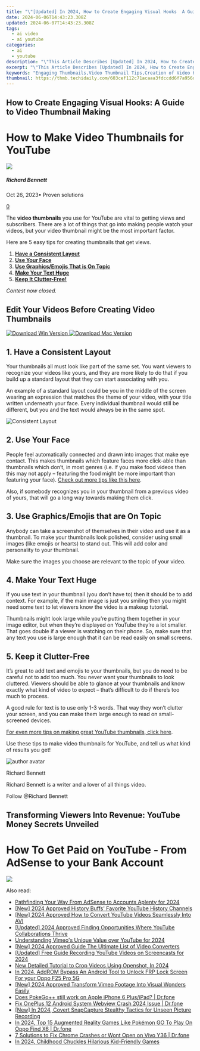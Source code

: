 ```yaml
---
title: "\"[Updated] In 2024, How to Create Engaging Visual Hooks  A Guide to Video Thumbnail Making\""
date: 2024-06-06T14:43:23.308Z
updated: 2024-06-07T14:43:23.308Z
tags:
  - ai video
  - ai youtube
categories:
  - ai
  - youtube
description: "\"This Article Describes [Updated] In 2024, How to Create Engaging Visual Hooks: A Guide to Video Thumbnail Making\""
excerpt: "\"This Article Describes [Updated] In 2024, How to Create Engaging Visual Hooks: A Guide to Video Thumbnail Making\""
keywords: "Engaging Thumbnails,Video Thumbnail Tips,Creation of Video Hooks,Thumbnail Design Guide,Hooking Viewers Quickly,Visual Thumbnail Making,Effective Video Thumbnails"
thumbnail: https://thmb.techidaily.com/603cef112c71acaaa3fdccdd6f7a956de3ad09701fee843146114a343a411d66.jpg
---
```


## How to Create Engaging Visual Hooks: A Guide to Video Thumbnail Making

# How to Make Video Thumbnails for YouTube

![](https://images.wondershare.com/filmora/article-images/richard-bennett.jpg)

##### Richard Bennett

 Oct 26, 2023• Proven solutions

[0](#commentsBoxSeoTemplate)

The **video thumbnails** you use for YouTube are vital to getting views and subscribers. There are a lot of things that go into making people watch your videos, but your video thumbnail might be the most important factor.

Here are 5 easy tips for creating thumbnails that get views.

1. **[Have a Consistent Layout](#one)**
2. **[Use Your Face](#two)**
3. **[Use Graphics/Emojis That is On Topic](#three)**
4. **[Make Your Text Huge](#four)**
5. **[Keep It Clutter-Free!](#five)**

 _Contest now closed._

## Edit Your Videos Before Creating Video Thumbnails

[![Download Win Version](https://images.wondershare.com/filmora/guide/download-btn-win.jpg) ](https://tools.techidaily.com/wondershare/filmora/download/) [![Download Mac Version](https://images.wondershare.com/filmora/guide/download-btn-mac.jpg) ](https://tools.techidaily.com/wondershare/filmora/download/)

## 1\. Have a Consistent Layout

Your thumbnails all must look like part of the same set. You want viewers to recognize your videos like yours, and they are more likely to do that if you build up a standard layout that they can start associating with you.

An example of a standard layout could be you in the middle of the screen wearing an expression that matches the theme of your video, with your title written underneath your face. Every individual thumbnail would still be different, but you and the text would always be in the same spot.

![Consistent Layout](https://images.wondershare.com/filmora/article-images/consistent-layout.jpg)

## **2\. Use Your Face**

People feel automatically connected and drawn into images that make eye contact. This makes thumbnails which feature faces more click-able than thumbnails which don’t, in most genres (i.e. if you make food videos then this may not apply – featuring the food might be more important than featuring your face). [Check out more tips like this here](https://tools.techidaily.com/wondershare/filmora/download/).

Also, if somebody recognizes you in your thumbnail from a previous video of yours, that will go a long way towards making them click.

## 3\. Use Graphics/Emojis that are On Topic

Anybody can take a screenshot of themselves in their video and use it as a thumbnail. To make your thumbnails look polished, consider using small images (like emojis or hearts) to stand out. This will add color and personality to your thumbnail.

Make sure the images you choose are relevant to the topic of your video.

## 4\. Make Your Text Huge

If you use text in your thumbnail (you don’t have to) then it should be to add context. For example, if the main image is just you smiling then you might need some text to let viewers know the video is a makeup tutorial.

Thumbnails might look large while you’re putting them together in your image editor, but when they’re displayed on YouTube they’re a lot smaller. That goes double if a viewer is watching on their phone. So, make sure that any text you use is large enough that it can be read easily on small screens.

## 5\. Keep it Clutter-Free

It’s great to add text and emojis to your thumbnails, but you do need to be careful not to add too much. You never want your thumbnails to look cluttered. Viewers should be able to glance at your thumbnails and know exactly what kind of video to expect – that’s difficult to do if there’s too much to process.

A good rule for text is to use only 1-3 words. That way they won’t clutter your screen, and you can make them large enough to read on small-screened devices.

 [For even more tips on making great YouTube thumbnails, click here](https://tools.techidaily.com/wondershare/filmora/download/).

Use these tips to make video thumbnails for YouTube, and tell us what kind of results you get!

![author avatar](https://images.wondershare.com/filmora/article-images/richard-bennett.jpg)

Richard Bennett

Richard Bennett is a writer and a lover of all things video.

Follow @Richard Bennett


<ins class="adsbygoogle"
     style="display:block"
     data-ad-format="autorelaxed"
     data-ad-client="ca-pub-7571918770474297"
     data-ad-slot="1223367746"></ins>

## Transforming Viewers Into Revenue: YouTube Money Secrets Unveiled

# How To Get Paid on YouTube - From AdSense to your Bank Account

![](https://images.wondershare.com/filmora/article-images/richard-bennett.jpg)

<span class="atpl-alsoreadstyle">Also read:</span>
<div><ul>
<li><a href="https://eaxpv-info.techidaily.com/pathfinding-your-way-from-adsense-to-accounts-aplenty-for-2024/"><u>Pathfinding Your Way From AdSense to Accounts Aplenty for 2024</u></a></li>
<li><a href="https://eaxpv-info.techidaily.com/new-2024-approved-history-buffs-favorite-youtube-history-channels/"><u>[New] 2024 Approved  History Buffs' Favorite YouTube History Channels</u></a></li>
<li><a href="https://eaxpv-info.techidaily.com/new-2024-approved-how-to-convert-youtube-videos-seamlessly-into-avi/"><u>[New] 2024 Approved  How to Convert YouTube Videos Seamlessly Into AVI</u></a></li>
<li><a href="https://eaxpv-info.techidaily.com/updated-2024-approved-finding-opportunities-where-youtube-collaborations-thrive/"><u>[Updated] 2024 Approved  Finding Opportunities  Where YouTube Collaborations Thrive</u></a></li>
<li><a href="https://eaxpv-info.techidaily.com/understanding-vimeos-unique-value-over-youtube-for-2024/"><u>Understanding Vimeo's Unique Value over YouTube for 2024</u></a></li>
<li><a href="https://eaxpv-info.techidaily.com/new-2024-approved-guide-the-ultimate-list-of-video-converters/"><u>[New] 2024 Approved  Guide  The Ultimate List of Video Converters</u></a></li>
<li><a href="https://eaxpv-info.techidaily.com/updated-free-guide-recording-youtube-videos-on-screencasts-for-2024/"><u>[Updated] Free Guide  Recording YouTube Videos on Screencasts for 2024</u></a></li>
<li><a href="https://ai-editing-video.techidaily.com/new-detailed-tutorial-to-crop-videos-using-openshot-in-2024/"><u>New Detailed Tutorial to Crop Videos Using Openshot, In 2024</u></a></li>
<li><a href="https://android-frp.techidaily.com/in-2024-addrom-bypass-an-android-tool-to-unlock-frp-lock-screen-for-your-oppo-f25-pro-5g-by-drfone-android/"><u>In 2024, AddROM Bypass An Android Tool to Unlock FRP Lock Screen For your Oppo F25 Pro 5G</u></a></li>
<li><a href="https://vimeo-videos.techidaily.com/new-2024-approved-transform-vimeo-footage-into-visual-wonders-easily/"><u>[New] 2024 Approved  Transform Vimeo Footage Into Visual Wonders Easily</u></a></li>
<li><a href="https://iphone-location.techidaily.com/does-pokegoplusplus-still-work-on-apple-iphone-6-plusipad-drfone-by-drfone-virtual-ios/"><u>Does PokeGo++ still work on Apple iPhone 6 Plus/iPad? | Dr.fone</u></a></li>
<li><a href="https://howto.techidaily.com/fix-oneplus-12-android-system-webview-crash-2024-issue-drfone-by-drfone-fix-android-problems-fix-android-problems/"><u>Fix OnePlus 12 Android System Webview Crash 2024 Issue | Dr.fone</u></a></li>
<li><a href="https://snapchat-videos.techidaily.com/new-in-2024-covert-snapcapture-stealthy-tactics-for-unseen-picture-recording/"><u>[New] In 2024, Covert SnapCapture  Stealthy Tactics for Unseen Picture Recording</u></a></li>
<li><a href="https://android-pokemon-go.techidaily.com/in-2024-top-15-augmented-reality-games-like-pokemon-go-to-play-on-oppo-find-x6-drfone-by-drfone-virtual-android/"><u>In 2024, Top 15 Augmented Reality Games Like Pokémon GO To Play On Oppo Find X6 | Dr.fone</u></a></li>
<li><a href="https://howto.techidaily.com/7-solutions-to-fix-chrome-crashes-or-wont-open-on-vivo-y36-drfone-by-drfone-fix-android-problems-fix-android-problems/"><u>7 Solutions to Fix Chrome Crashes or Wont Open on Vivo Y36 | Dr.fone</u></a></li>
<li><a href="https://video-screen-grab.techidaily.com/in-2024-childhood-chuckles-hilarious-kid-friendly-games/"><u>In 2024, Childhood Chuckles  Hilarious Kid-Friendly Games</u></a></li>
</ul></div>
